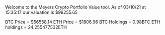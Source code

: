 Welcome to the Meyers Crypto Portfolio Value tool. 
As of 03/10/21 at 15:35:17 our valuation is $99255.65 

BTC Price = $56558.14
 ETH Price = $1806.96
BTC Holdings = 0.98BTC
 ETH holdings = 24.255477532ETH 
